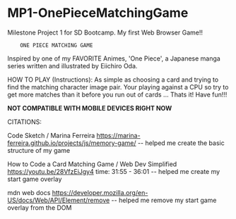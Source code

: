 # MP1-OnePieceMatchingGame
Milestone Project 1 for SD Bootcamp. My first Web Browser Game!!

        ONE PIECE MATCHING GAME
Inspired by one of my FAVORITE Animes, 'One Piece', a Japanese manga series written and illustrated by Eiichiro Oda.


HOW TO PLAY (Instructions):
    As simple as choosing a card and trying to find the matching character image pair.
    Your playing against a CPU so try to get more matches than it before you run out of cards
    ... Thats it! Have fun!!!

**NOT COMPATIBLE WITH MOBILE DEVICES RIGHT NOW**

CITATIONS:

Code Sketch / Marina Ferreira
https://marina-ferreira.github.io/projects/js/memory-game/
-- helped me create the basic structure of my game


How to Code a Card Matching Game / Web Dev Simplified
https://youtu.be/28VfzEiJgy4
time: 31:55 - 36:01
-- helped me create my start game overlay

mdn web docs
https://developer.mozilla.org/en-US/docs/Web/API/Element/remove
-- helped me remove my start game overlay from the DOM